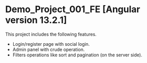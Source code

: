 # Demo_Project_001_FE [Angular version 13.2.1]

This project includes the following features.
 - Login/register page with social login.
 - Admin panel with crude operation.
 - Filters operations like sort and pagination (on the server side).

